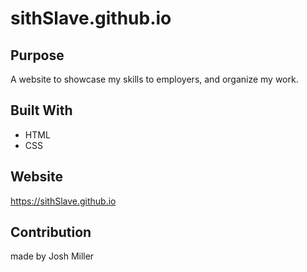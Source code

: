 # sithSlave.github.io

## Purpose

A website to showcase my skills to employers, and organize my work.

## Built With

* HTML
* CSS

## Website

https://sithSlave.github.io

## Contribution

made by Josh Miller
